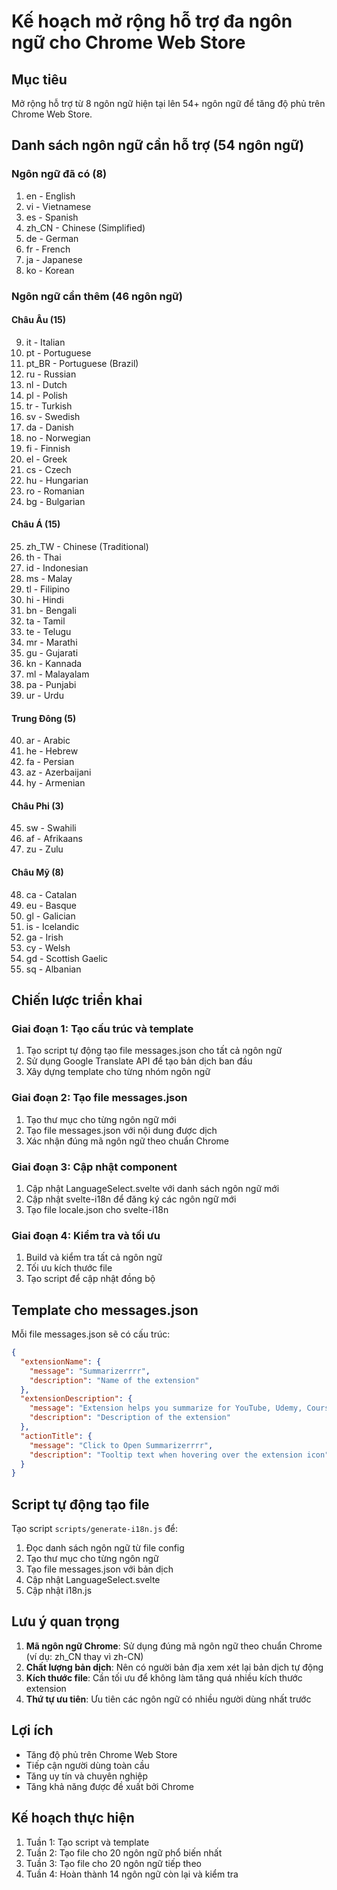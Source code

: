 # Kế hoạch mở rộng hỗ trợ đa ngôn ngữ cho Chrome Web Store

## Mục tiêu

Mở rộng hỗ trợ từ 8 ngôn ngữ hiện tại lên 54+ ngôn ngữ để tăng độ phủ trên Chrome Web Store.

## Danh sách ngôn ngữ cần hỗ trợ (54 ngôn ngữ)

### Ngôn ngữ đã có (8)

1. en - English
2. vi - Vietnamese
3. es - Spanish
4. zh_CN - Chinese (Simplified)
5. de - German
6. fr - French
7. ja - Japanese
8. ko - Korean

### Ngôn ngữ cần thêm (46 ngôn ngữ)

#### Châu Âu (15)

9. it - Italian
10. pt - Portuguese
11. pt_BR - Portuguese (Brazil)
12. ru - Russian
13. nl - Dutch
14. pl - Polish
15. tr - Turkish
16. sv - Swedish
17. da - Danish
18. no - Norwegian
19. fi - Finnish
20. el - Greek
21. cs - Czech
22. hu - Hungarian
23. ro - Romanian
24. bg - Bulgarian

#### Châu Á (15)

25. zh_TW - Chinese (Traditional)
26. th - Thai
27. id - Indonesian
28. ms - Malay
29. tl - Filipino
30. hi - Hindi
31. bn - Bengali
32. ta - Tamil
33. te - Telugu
34. mr - Marathi
35. gu - Gujarati
36. kn - Kannada
37. ml - Malayalam
38. pa - Punjabi
39. ur - Urdu

#### Trung Đông (5)

40. ar - Arabic
41. he - Hebrew
42. fa - Persian
43. az - Azerbaijani
44. hy - Armenian

#### Châu Phi (3)

45. sw - Swahili
46. af - Afrikaans
47. zu - Zulu

#### Châu Mỹ (8)

48. ca - Catalan
49. eu - Basque
50. gl - Galician
51. is - Icelandic
52. ga - Irish
53. cy - Welsh
54. gd - Scottish Gaelic
55. sq - Albanian

## Chiến lược triển khai

### Giai đoạn 1: Tạo cấu trúc và template

1. Tạo script tự động tạo file messages.json cho tất cả ngôn ngữ
2. Sử dụng Google Translate API để tạo bản dịch ban đầu
3. Xây dựng template cho từng nhóm ngôn ngữ

### Giai đoạn 2: Tạo file messages.json

1. Tạo thư mục cho từng ngôn ngữ mới
2. Tạo file messages.json với nội dung được dịch
3. Xác nhận đúng mã ngôn ngữ theo chuẩn Chrome

### Giai đoạn 3: Cập nhật component

1. Cập nhật LanguageSelect.svelte với danh sách ngôn ngữ mới
2. Cập nhật svelte-i18n để đăng ký các ngôn ngữ mới
3. Tạo file locale.json cho svelte-i18n

### Giai đoạn 4: Kiểm tra và tối ưu

1. Build và kiểm tra tất cả ngôn ngữ
2. Tối ưu kích thước file
3. Tạo script để cập nhật đồng bộ

## Template cho messages.json

Mỗi file messages.json sẽ có cấu trúc:

```json
{
  "extensionName": {
    "message": "Summarizerrrr",
    "description": "Name of the extension"
  },
  "extensionDescription": {
    "message": "Extension helps you summarize for YouTube, Udemy, Coursera, any websites. Crafted with superior UI/UX design.",
    "description": "Description of the extension"
  },
  "actionTitle": {
    "message": "Click to Open Summarizerrrr",
    "description": "Tooltip text when hovering over the extension icon"
  }
}
```

## Script tự động tạo file

Tạo script `scripts/generate-i18n.js` để:

1. Đọc danh sách ngôn ngữ từ file config
2. Tạo thư mục cho từng ngôn ngữ
3. Tạo file messages.json với bản dịch
4. Cập nhật LanguageSelect.svelte
5. Cập nhật i18n.js

## Lưu ý quan trọng

1. **Mã ngôn ngữ Chrome**: Sử dụng đúng mã ngôn ngữ theo chuẩn Chrome (ví dụ: zh_CN thay vì zh-CN)
2. **Chất lượng bản dịch**: Nên có người bản địa xem xét lại bản dịch tự động
3. **Kích thước file**: Cần tối ưu để không làm tăng quá nhiều kích thước extension
4. **Thứ tự ưu tiên**: Ưu tiên các ngôn ngữ có nhiều người dùng nhất trước

## Lợi ích

- Tăng độ phủ trên Chrome Web Store
- Tiếp cận người dùng toàn cầu
- Tăng uy tín và chuyên nghiệp
- Tăng khả năng được đề xuất bởi Chrome

## Kế hoạch thực hiện

1. Tuần 1: Tạo script và template
2. Tuần 2: Tạo file cho 20 ngôn ngữ phổ biến nhất
3. Tuần 3: Tạo file cho 20 ngôn ngữ tiếp theo
4. Tuần 4: Hoàn thành 14 ngôn ngữ còn lại và kiểm tra
